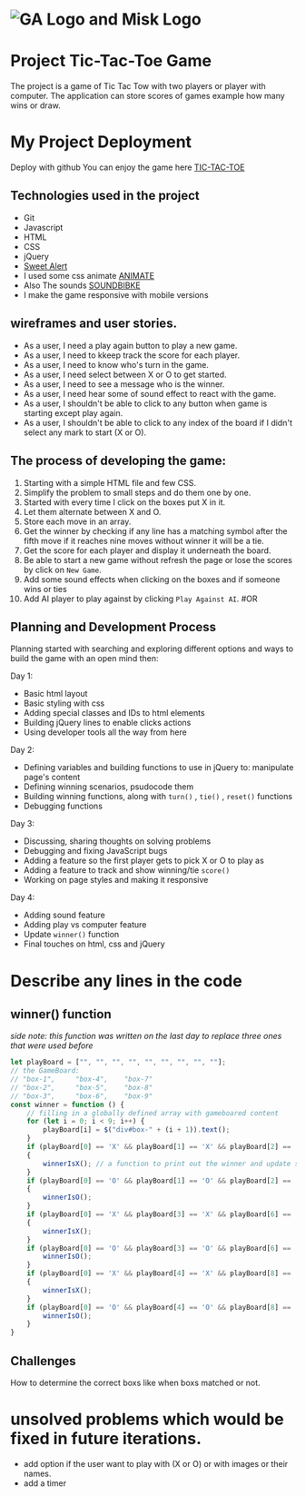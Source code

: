 # ![GA Logo and Misk Logo](https://misk.org.sa/miskacademy/wp-content/uploads/sites/5/2019/05/logo-aa.png)

# Project Tic-Tac-Toe Game
The project is a game of Tic Tac Tow with two players or player with computer. The application can store scores of games example how many wins or draw.

# My Project Deployment
Deploy with github
You can enjoy the game here [TIC-TAC-TOE](sss)


## Technologies used in the project
* Git
* Javascript
* HTML
* CSS
* jQuery
* [Sweet Alert](https://daneden.github.io/animate.css/)
* I used some css animate [ANIMATE](https://daneden.github.io/animate.css/)
* Also The sounds [SOUNDBIBKE](http://soundbible.com/)
* I make the game responsive with mobile versions


## wireframes and user stories.
- As a user, I need a play again button to play a new game. 
- As a user, I need to kkeep track the score for each player. 
- As a user, I need to know who's turn in the game.
- As a user, I need select between X or O to get started. 
- As a user, I need to see a message who is the winner. 
- As a user, I need hear some of sound effect to react with the game. 
- As a user, I shouldn't be able to click to any button when game is starting except play again. 
- As a user, I shouldn't be able to click to any index of the board if I didn't select any mark to start (X or O). 

## The process of developing the game:
1. Starting with a simple HTML file and few CSS.
2. Simplify the problem to small steps and do them one by one.
3. Started with every time I click on the boxes put X in it.
4. Let them alternate between X and O.
5. Store each move in an array.
6. Get the winner by checking if any line has a matching symbol after the fifth move if it reaches nine moves without winner it will be a tie.
7. Get the score for each player and display it underneath the board.
8. Be able to start a new game without refresh the page or lose the scores by click on `New Game`.
9. Add some sound effects when clicking on the boxes and if someone wins or ties
10. Add AI player to play against by clicking `Play Against AI`.
#OR
## Planning and Development Process
Planning started with searching and exploring different options and ways to build the game with an open mind
then: 

Day 1:
- Basic html layout
- Basic styling with css
- Adding special classes and IDs to html elements
- Building jQuery lines to enable clicks actions 
- Using developer tools all the way from here 

Day 2:
- Defining variables and building functions to use in jQuery to: manipulate page's content
- Defining winning scenarios, psudocode them
- Building  winning functions, along with ``turn()`` , ``tie()`` , ``reset()`` functions 
- Debugging functions

Day 3:
- Discussing, sharing thoughts on solving problems 
- Debugging and fixing JavaScript bugs 
- Adding a feature so the first player gets to pick X or O to play as
- Adding a feature to track and show winning/tie ``score()``
- Working on page styles and making it responsive 

Day 4:
- Adding sound feature
- Adding play vs computer feature
- Update ``winner()`` function
- Final touches on html, css and jQuery
# Describe any lines in the code
## winner() function
*side note: this function was written on the last day to replace three ones that were used before*
```javascript
let playBoard = ["", "", "", "", "", "", "", "", ""];
// the GameBoard:
// "box-1",     "box-4",    "box-7"
// "box-2",     "box-5",    "box-8"
// "box-3",     "box-6",    "box-9"
const winner = function () {
    // filling in a globally defined array with gameboared content
    for (let i = 0; i < 9; i++) { 
        playBoard[i] = $("div#box-" + (i + 1)).text();
    }
    if (playBoard[0] == 'X' && playBoard[1] == 'X' && playBoard[2] == 'X' || playBoard[3] == 'X' && playBoard[4] == 'X' && playBoard[5] == 'X' || playBoard[6] == 'X' && playBoard[7] == 'X' && playBoard[8] == 'X') // if X won with a column
    {
        winnerIsX(); // a function to print out the winner and update score 
    }
    if (playBoard[0] == 'O' && playBoard[1] == 'O' && playBoard[2] == 'O' || playBoard[3] == 'O' && playBoard[4] == 'O' && playBoard[5] == 'O' || playBoard[6] == 'O' && playBoard[7] == 'O' && playBoard[8] == 'O') // if O won with a column
    {
        winnerIsO(); 
    }
    if (playBoard[0] == 'X' && playBoard[3] == 'X' && playBoard[6] == 'X' || playBoard[1] == 'X' && playBoard[4] == 'X' && playBoard[7] == 'X' || playBoard[2] == 'X' && playBoard[5] == 'X' && playBoard[8] == 'X') // if X won with a row
    {
        winnerIsX(); 
    }
    if (playBoard[0] == 'O' && playBoard[3] == 'O' && playBoard[6] == 'O' || playBoard[1] == 'O' && playBoard[4] == 'O' && playBoard[7] == 'O' || playBoard[2] == 'O' && playBoard[5] == 'O' && playBoard[8] == 'O') {
        winnerIsO();
    }
    if (playBoard[0] == 'X' && playBoard[4] == 'X' && playBoard[8] == 'X' || playBoard[6] == 'X' && playBoard[4] == 'X' && playBoard[2] == 'X') // if X won diagonally
    {
        winnerIsX(); 
    }
    if (playBoard[0] == 'O' && playBoard[4] == 'O' && playBoard[8] == 'O' || playBoard[6] == 'O' && playBoard[4] == 'O' && playBoard[2] == 'O') {
        winnerIsO();
    }
}
```


## Challenges
How to determine the correct boxs like when boxs matched or not. 



# unsolved problems which would be fixed in future iterations.
- add option if the user want to play with (X or O) or with images or their names. 
- add a timer 


